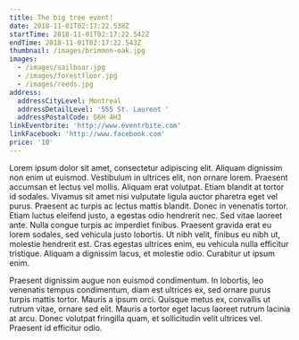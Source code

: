 ```yaml
---
title: The big tree event!
date: 2018-11-01T02:17:22.538Z
startTime: 2018-11-01T02:17:22.542Z
endTime: 2018-11-01T02:17:22.543Z
thumbnail: /images/brimmon-oak.jpg
images:
  - /images/sailboar.jpg
  - /images/forestfloor.jpg
  - /images/reeds.jpg
address:
  addressCityLevel: Montreal
  addressDetailLevel: '555 St. Laurent '
  addressPostalCode: G6H 4H3
linkEventbrite: 'http://www.eventrbite.com'
linkFacebook: 'http://www.facebook.com'
price: '10'
---
```


Lorem ipsum dolor sit amet, consectetur adipiscing elit. Aliquam dignissim non enim ut euismod. Vestibulum in ultrices elit, non ornare lorem. Praesent accumsan et lectus vel mollis. Aliquam erat volutpat. Etiam blandit at tortor id sodales. Vivamus sit amet nisi vulputate ligula auctor pharetra eget vel purus. Praesent ac turpis ac lectus mattis blandit. Donec in venenatis tortor. Etiam luctus eleifend justo, a egestas odio hendrerit nec. Sed vitae laoreet ante. Nulla congue turpis ac imperdiet finibus. Praesent gravida erat eu lorem sodales, sed vehicula justo lobortis. Ut nibh velit, finibus eu nibh ut, molestie hendrerit est. Cras egestas ultrices enim, eu vehicula nulla efficitur tristique. Aliquam a dignissim lacus, et molestie odio. Curabitur ut ipsum enim.

Praesent dignissim augue non euismod condimentum. In lobortis, leo venenatis tempus condimentum, diam est ultrices ex, sed ornare purus turpis mattis tortor. Mauris a ipsum orci. Quisque metus ex, convallis ut rutrum vitae, ornare sed elit. Mauris a tortor eget lacus laoreet rutrum lacinia at arcu. Donec volutpat fringilla quam, et sollicitudin velit ultrices vel. Praesent id efficitur odio.
